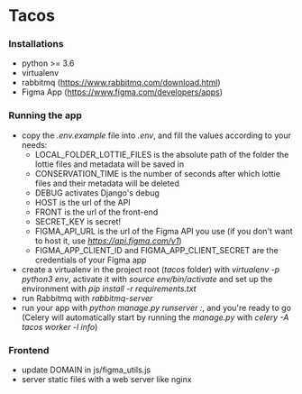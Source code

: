 # Tacos


### Installations
- python >= 3.6
- virtualenv
- rabbitmq (https://www.rabbitmq.com/download.html)
- Figma App (https://www.figma.com/developers/apps)

### Running the app
- copy the *.env.example* file into *.env*, and fill the values according to your needs:
    - LOCAL_FOLDER_LOTTIE_FILES is the absolute path of the folder the lottie files and metadata will be saved in
    - CONSERVATION_TIME is the number of seconds after which lottie files and their metadata will be deleted
    - DEBUG activates Django's debug
    - HOST is the url of the API
    - FRONT is the url of the front-end
    - SECRET_KEY is secret!
    - FIGMA_API_URL is the url of the Figma API you use (if you don't want to host it, use *https://api.figma.com/v1*)
    - FIGMA_APP_CLIENT_ID and FIGMA_APP_CLIENT_SECRET are the credentials of your Figma app
- create a virtualenv in the project root (*tacos* folder) with *virtualenv -p python3 env*, activate it with *source env/bin/activate* and set up the environment with *pip install -r requirements.txt*
- run Rabbitmq with *rabbitmq-server*
- run your app with *python manage.py runserver <hostname>:<port>*, and you're ready to go (Celery will automatically start by running the *manage.py* with *celery -A tacos worker -l info*)

### Frontend
- update DOMAIN in js/figma_utils.js
- server static files with a web server like nginx
